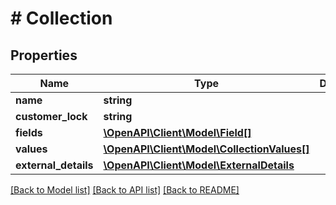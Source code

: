# # Collection

## Properties

Name | Type | Description | Notes
------------ | ------------- | ------------- | -------------
**name** | **string** |  | [optional]
**customer_lock** | **string** |  | [optional]
**fields** | [**\OpenAPI\Client\Model\Field[]**](Field.md) |  | [optional]
**values** | [**\OpenAPI\Client\Model\CollectionValues[]**](CollectionValues.md) |  | [optional]
**external_details** | [**\OpenAPI\Client\Model\ExternalDetails**](ExternalDetails.md) |  | [optional]

[[Back to Model list]](../../README.md#models) [[Back to API list]](../../README.md#endpoints) [[Back to README]](../../README.md)
